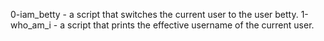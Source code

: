 0-iam_betty - a script that switches the current user to the user betty.
1-who_am_i -  a script that prints the effective username of the current user.
